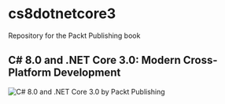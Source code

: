 # cs8dotnetcore3
Repository for the Packt Publishing book
## C# 8.0 and .NET Core 3.0: Modern Cross-Platform Development
![C# 8.0 and .NET Core 3.0 by Packt Publishing](https://www.packtpub.com/sites/default/files/B08881_cover.png)
